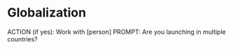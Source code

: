 # Globalization

ACTION (if yes): Work with [person]
PROMPT: Are you launching in multiple countries?